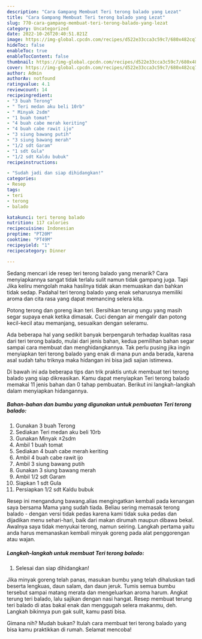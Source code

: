 ```yaml
---
description: "Cara Gampang Membuat Teri terong balado yang Lezat"
title: "Cara Gampang Membuat Teri terong balado yang Lezat"
slug: 770-cara-gampang-membuat-teri-terong-balado-yang-lezat
category: Uncategorized
date: 2022-10-26T20:40:51.821Z
image: https://img-global.cpcdn.com/recipes/d522e33cca3c59c7/680x482cq70/teri-terong-balado-foto-resep-utama.jpg
hideToc: false
enableToc: true
enableTocContent: false
thumbnail: https://img-global.cpcdn.com/recipes/d522e33cca3c59c7/680x482cq70/teri-terong-balado-foto-resep-utama.jpg
cover: https://img-global.cpcdn.com/recipes/d522e33cca3c59c7/680x482cq70/teri-terong-balado-foto-resep-utama.jpg
author: Admin
authorAv: notfound
ratingvalue: 4.1
reviewcount: 14
recipeingredient:
- "3 buah Terong"
- " Teri medan aku beli 10rb"
- " Minyak 2sdm"
- "1 buah tomat"
- "4 buah cabe merah keriting"
- "4 buah cabe rawit ijo"
- "3 siung bawang putih"
- "3 siung bawang merah"
- "1/2 sdt Garam"
- "1 sdt Gula"
- "1/2 sdt Kaldu bubuk"
recipeinstructions:

- "Sudah jadi dan siap dihidangkan!"
categories:
- Resep
tags:
- teri
- terong
- balado

katakunci: teri terong balado 
nutrition: 117 calories
recipecuisine: Indonesian
preptime: "PT20M"
cooktime: "PT49M"
recipeyield: "1"
recipecategory: Dinner

---
```



Sedang mencari ide resep teri terong balado yang menarik? Cara menyiapkannya sangat tidak terlalu sulit namun tidak gampang juga. Tapi Jika keliru mengolah maka hasilnya tidak akan memuaskan dan bahkan tidak sedap. Padahal teri terong balado yang enak seharusnya memiliki aroma dan cita rasa yang dapat memancing selera kita.


Potong terong dan goreng ikan teri. Bersihkan terung ungu yang masih segar supaya enak ketika dimasak. Cuci dengan air mengalir dan potong kecil-kecil atau memanjang, sesuaikan dengan seleramu.

Ada beberapa hal yang sedikit banyak berpengaruh terhadap kualitas rasa dari teri terong balado, mulai dari jenis bahan, kedua pemilihan bahan segar sampai cara membuat dan menghidangkannya. Tak perlu pusing jika ingin menyiapkan teri terong balado yang enak di mana pun anda berada, karena asal sudah tahu triknya maka hidangan ini bisa jadi sajian istimewa.


Di bawah ini ada beberapa tips dan trik praktis untuk membuat teri terong balado yang siap dikreasikan. Kamu dapat menyiapkan Teri terong balado memakai 11 jenis bahan dan 0 tahap pembuatan. Berikut ini langkah-langkah dalam menyiapkan hidangannya.

<!--inarticleads1-->

##### Bahan-bahan dan bumbu yang digunakan untuk pembuatan Teri terong balado:

1. Gunakan 3 buah Terong
1. Sediakan  Teri medan aku beli 10rb
1. Gunakan  Minyak ±2sdm
1. Ambil 1 buah tomat
1. Sediakan 4 buah cabe merah keriting
1. Ambil 4 buah cabe rawit ijo
1. Ambil 3 siung bawang putih
1. Gunakan 3 siung bawang merah
1. Ambil 1/2 sdt Garam
1. Siapkan 1 sdt Gula
1. Persiapkan 1/2 sdt Kaldu bubuk


Resep ini mengandung bawang.alias mengingatkan kembali pada kenangan saya bersama Mama yang sudah tiada. Beliau sering memasak terong balado - dengan versi tidak pedas karena kami tidak suka pedas dan dijadikan menu sehari-hari, baik dari makan dirumah maupun dibawa bekal. Awalnya saya tidak menyukai terong, namun seiring. Langkah pertama yaitu anda harus memanaskan kembali minyak goreng pada alat penggorengan atau wajan. 

<!--inarticleads2-->

##### Langkah-langkah untuk membuat Teri terong balado:


1. Selesai dan siap dihidangkan!

Jika minyak goreng telah panas, masukan bumbu yang telah dihaluskan tadi beserta lengkuas, daun salam, dan daun jeruk. Tumis semua bumbu tersebut sampai matang merata dan mengeluarkan aroma harum. Angkat terung teri balado, lalu sajikan dengan nasi hangat. Resep membuat terung teri balado di atas bakal enak dan menggugah selera makanmu, deh. Langkah bikinnya pun gak sulit, kamu pasti bisa. 

Gimana nih? Mudah bukan? Itulah cara membuat teri terong balado yang bisa kamu praktikkan di rumah. Selamat mencoba!

